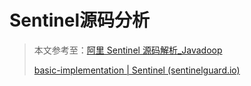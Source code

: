 # Sentinel源码分析

> 本文参考至：[阿里 Sentinel 源码解析_Javadoop](https://www.javadoop.com/post/sentinel)
>
> [basic-implementation | Sentinel (sentinelguard.io)](https://sentinelguard.io/zh-cn/docs/basic-implementation.html)